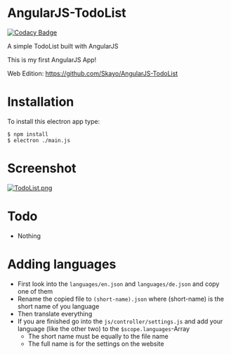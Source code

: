 # AngularJS-TodoList
[![Codacy Badge](https://api.codacy.com/project/badge/Grade/85db5afb8f0d4ae7a0a16bb1a17759aa)](https://www.codacy.com?utm_source=github.com&amp;utm_medium=referral&amp;utm_content=Skayo/AngularJS-TodoList&amp;utm_campaign=Badge_Grade)

A simple TodoList built with AngularJS

This is my first AngularJS App!

Web Edition: https://github.com/Skayo/AngularJS-TodoList

# Installation
To install this electron app type:
```
$ npm install
$ electron ./main.js
```

# Screenshot
[![TodoList.png](https://s21.postimg.org/flau7kxef/Todo_List.png)]()

# Todo
- Nothing

# Adding languages
- First look into the ``languages/en.json`` and ``languages/de.json`` and copy one of them
- Rename the copied file to ``(short-name).json`` where (short-name) is the short name of you language
- Then translate everything
- If you are finished go into the ``js/controller/settings.js`` and add your language (like the other two) to the ``$scope.languages``-Array
  - The short name must be equally to the file name
  - The full name is for the settings on the website
